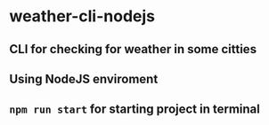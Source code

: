 # weather-cli-nodejs 
## CLI for checking for weather in some citties

## Using NodeJS enviroment

## `npm run start` for starting project in terminal
